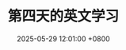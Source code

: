 ---
layout: post
title:  第四天的英文学习
date:   2025-05-29 12:01:00 +0800
categories: 
    - review
    - english
    - lang
---